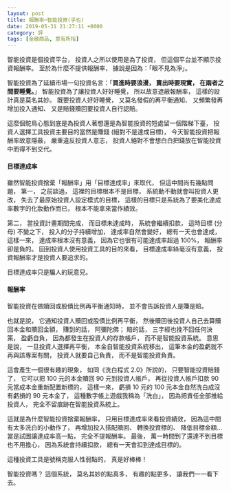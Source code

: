 ```yaml
---
layout: post
title: 報酬率─智能投資(乎也)
date: 2019-05-31 21:27:11 +0000
category: 評
tags: [金融商品, 意有所指]
---
```


智能投資是個投資平台，
投資人之所以使用是為了投資，
但這個平台並不顯示投資報酬率。
至於為什麼不提供報酬率，
據說是因為：「眼不見為淨」。

<!--more-->

智能投資為了延續市場一句投資名言：「**買進時要浪漫，
賣出時要現實，
在兩者之間要睡覺。**」
智能投資為了讓投資人好好睡覺，
所以故意遮蔽報酬率，
這樣的設計真是莫名其妙。
既要投資人好好睡覺，
又莫名發假的再平衡通知、
又頻繁發再增加投入通知、
又是賠錢贖回要投資人自行認賠。

這麼個鴕鳥心態到底是為投資人著想還是為智能投資的短處留一個階梯下臺，
投資人選擇工具投資主要目的當然是賺錢 (絕對不是達成目標)，
今天智能投資把報酬率故意隱蔽，
嚴重違反投資人意志，
投資人絕對不會想白白把錢放在智能投資中而得不到交代。

#### 目標達成率

雖然智能投資捨棄「報酬率」用「目標達成率」來取代，
但這中間尚有幾點問題，
第一，
之前談過，
這裡的目標根本不是目標，
系統動不動就會叫投資人更改，
失去了最原始投資人設定模式的目標，
這樣的目標只是系統為了要美化達成率數字的化妝動作而已，
根本不能拿來當作績效。

第二，
當投資計畫期間完成，
而目標未達成時，
系統會繼續扣款，
這時目標 (分母) 不變之下，
投入的分子持續增加，
達成率自然會變好，
總有一天也會達成，
這樣一來，
達成率根本沒有意義，
因為它也很有可能達成率超過 100%，
報酬率卻是負的。
回到投資人使用投資工具的目的來看，
目標達成率絲毫沒有意義，
投資報酬率才是投資人要追求的。

目標達成率只是騙人的玩意兒。

#### 報酬率

智能投資在做贖回或股債比例再平衡通知時，
並不會告訴投資人是賺是賠。

也就是說，
它通知投資人贖回或股債比例再平衡，
然後贖回後投資人自己去算贖回本金和贖回金額，
賺到的話，
阿彌陀佛；
賠的話，
三字經也挽不回任何決策，
盈虧自負，
因為都發生在投資人的存款帳戶，
而不是智能投資系統。
意思是說，
一旦投資人選擇再平衡，
本金自智能投資系統移出，
這筆本金的盈虧就不再與該專案有關，
投資人就要自己負責，
而不是智能投資負責。

這會產生一個很有趣的現象，
如同《洗白程式 2.0》所說的，
只要智能投資賠錢了，
它可以把 100 元的本金贖回 90 元到投資人帳戶，
再從投資人帳戶扣款 90 元當成本金重新配置新標的，
這樣一來，
虧損 10 元的 100 元本金自然洗白成沒有虧損的 90 元本金了，
這種數字帳上遊戲我稱為「洗白」，
因為把責任全部推給投資人，
完全不留痕跡在智能投資系統上。

這就是為什麼智能投資捨棄報酬率，
只用目標達成率來看投資績效，
因為這中間有太多洗白的小動作了，
再增加投入搭配贖回、
轉換投資標的、
降低目標金額...
當是試圖讓達成率高一點，
完全不提報酬率。
最後，
萬一時間到了還達不到目標也不用擔心，
因為系統會持續扣款，
總有一天會扣到達成目標的。

這種投資工具是號稱克服人性弱點的，
真是好棒棒！

智能投資嗎？
這個系統，
莫名其妙的點真多，
有趣的點更多，
讓我們一一看下去。
